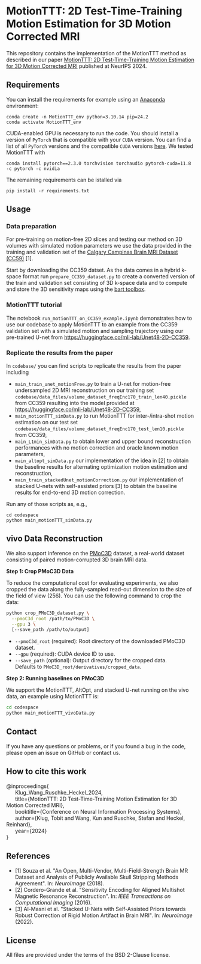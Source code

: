 # MotionTTT: 2D Test-Time-Training Motion Estimation for 3D Motion Corrected MRI

This repository contains the implementation of the MotionTTT method as described in our paper [MotionTTT: 2D Test-Time-Training Motion Estimation for 3D Motion Corrected MRI](https://arxiv.org/abs/2409.09370) published at NeurIPS 2024.

## Requirements

You can install the requirements for example using an [Anaconda](https://www.anaconda.com/download) environment:
```
conda create -n MotionTTT_env python=3.10.14 pip=24.2
conda activate MotionTTT_env
```
CUDA-enabled GPU is necessary to run the code. You should install a version of `PyTorch` that is compatible with your `CUDA` version. You can find a list of all `PyTorch` versions and the compatible `CUDA` versions [here](https://pytorch.org/get-started/previous-versions/). We tested MotionTTT with
```
conda install pytorch==2.3.0 torchvision torchaudio pytorch-cuda=11.8 -c pytorch -c nvidia
```
The remaining requirements can be istalled via
```
pip install -r requirements.txt
```

## Usage

### Data preparation
For pre-training on motion-free 2D slices and testing our method on 3D volumes with simulated motion parameters we use the data provided in the training and validation set of the [Calgary Campinas Brain MRI Dataset (CC59)](https://portal.conp.ca/dataset?id=projects/calgary-campinas#) [1].

Start by downloading the CC359 datset. As the data comes in a hybrid k-space format run `prepare_CC359_dataset.py` to create a converted version of the train and validation set consisting of 3D k-space data and to compute and store the 3D sensitivity maps using the [bart toolbox](https://mrirecon.github.io/bart/). 

### MotionTTT tutorial
The notebook `run_motionTTT_on_CC359_example.ipynb` demonstrates how to use our codebase to apply MotionTTT to an example from the CC359 validation set with a simulated motion and sampling trajectory using our pre-trained U-net from https://huggingface.co/mli-lab/Unet48-2D-CC359.

### Replicate the results from the paper
In `codebase/` you can find scripts to replicate the results from the paper including
- `main_train_unet_motionFree.py` to train a U-net for motion-free undersampled 2D MRI reconstruction on our training set `codebase/data_files/volume_dataset_freqEnc170_train_len40.pickle` from CC359 resulting into the model provided at https://huggingface.co/mli-lab/Unet48-2D-CC359,
- `main_motionTTT_simData.py` to run MotionTTT for inter-/intra-shot motion estimation on our test set `codebase/data_files/volume_dataset_freqEnc170_test_len10.pickle` from CC359,
- `main_L1min_simData.py` to obtain lower and upper bound reconstruction performances with no motion correction and oracle known motion parameters,
- `main_altopt_simData.py` our implementation of the idea in [2] to obtain the baseline results for alternating optimization motion estimation and reconstruction,
- `main_train_stackedUnet_motionCorrection.py` our implementation of stacked U-nets with self-assisted priors [3] to obtain the baseline results for end-to-end 3D motion correction.

Run any of those scripts as, e.g.,
```
cd codespace
python main_motionTTT_simData.py
```

## vivo Data Reconstruction
We also support inference on the [PMoC3D](https://huggingface.co/datasets/mli-lab/PMoC3D) dataset, a real-world dataset consisting of paired motion-corrupted 3D brain MRI data.

**Step 1: Crop PMoC3D Data**

To reduce the computational cost for evaluating
experiments, we also cropped the data along the fully-sampled read-out dimension to the size of the field of view (256). You can use the following command to crop the data:
```bash
python crop_PMoC3D_dataset.py \
  --pmoC3d_root /path/to/PMoC3D \
  --gpu 3 \
  [--save_path /path/to/output]
```

- `--pmoC3d_root` (required): Root directory of the downloaded PMoC3D dataset.
- `--gpu` (required): CUDA device ID to use.
- `--save_path` (optional): Output directory for the cropped data.  
  Defaults to `PMoC3D_root/derivatives/cropped_data`.


**Step 2: Running baselines on PMoC3D**

We support the MotionTTT, AltOpt, and stacked U-net running on the vivo data, an example using MotionTTT is:
```bash
cd codespace
python main_motionTTT_vivoData.py
```

## Contact

If you have any questions or problems, or if you found a bug in the code, please open an issue on GitHub or contact us.


## How to cite this work

 @inproceedings{  
&nbsp;&nbsp;&nbsp;&nbsp;&nbsp; Klug_Wang_Ruschke_Heckel_2024,  
&nbsp;&nbsp;&nbsp;&nbsp;&nbsp; title={MotionTTT: 2D Test-Time-Training Motion Estimation for 3D Motion Corrected MRI},  
&nbsp;&nbsp;&nbsp;&nbsp;&nbsp; booktitle={Conference on Neural Information Processing Systems},  
&nbsp;&nbsp;&nbsp;&nbsp;&nbsp; author={Klug, Tobit and Wang, Kun and Ruschke, Stefan and Heckel, Reinhard},  
&nbsp;&nbsp;&nbsp;&nbsp;&nbsp; year={2024}  
}


## References
- [1] Souza et al.  "An Open, Multi-Vendor, Multi-Field-Strength Brain MR Dataset and Analysis of Publicly Available Skull Stripping Methods Agreement". In: *NeuroImage* (2018).
- [2] Cordero-Grande et al. "Sensitivity Encoding for Aligned Multishot Magnetic Resonance Reconstruction". In: *IEEE Transactions on Computational Imaging* (2016).
- [3] Al-Masni et al. "Stacked U-Nets with Self-Assisted Priors towards Robust Correction of Rigid Motion Artifact in Brain MRI". In: *NeuroImage* (2022).

## License

All files are provided under the terms of the BSD 2-Clause license.
